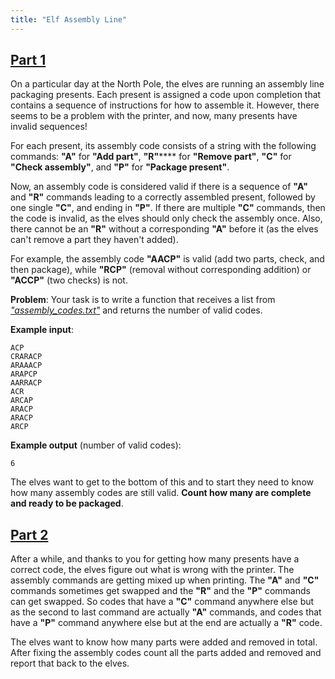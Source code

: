 ```yaml
---
title: "Elf Assembly Line"
---
```

## <u>Part 1</u>

On a particular day at the North Pole, the elves are running an assembly line packaging presents. Each present is assigned a code upon completion that contains a sequence of instructions for how to assemble it. However, there seems to be a problem with the printer, and now, many presents have invalid sequences!

For each present, its assembly code consists of a string with the following commands: **"A"** for **"Add part"**, **"R"****** for **"Remove part"**, **"C"** for **"Check assembly"**, and **"P"** for **"Package present"**.

Now, an assembly code is considered valid if there is a sequence of **"A"** and **"R"** commands leading to a correctly assembled present, followed by one single **"C"**, and ending in **"P"**. If there are multiple **"C"** commands, then the code is invalid, as the elves should only check the assembly once. Also, there cannot be an **"R"** without a corresponding **"A"** before it (as the elves can't remove a part they haven't added).

For example, the assembly code **"AACP"** is valid (add two parts, check, and then package), while **"RCP"** (removal without corresponding addition) or **"ACCP"** (two checks) is not.

**Problem**: Your task is to write a function that receives a list from [*"assembly_codes.txt"*](./assembly_codes.txt) and returns the number of valid codes.

**Example input**:
```
ACP
CRARACP
ARAAACP
ARAPCP
AARRACP
ACR
ARCAP
ARACP
ARACP
ARCP
```

**Example output** (number of valid codes):
```
6
```

The elves want to get to the bottom of this and to start they need to know how many assembly codes are still valid. **Count how many are complete and ready to be packaged**.

## <u>Part 2</u>

After a while, and thanks to you for getting how many presents have a correct code, the elves figure out what is wrong with the printer. The assembly commands are getting mixed up when printing. The **"A"** and **"C"** commands sometimes get swapped and the **"R"** and the **"P"** commands can get swapped. So codes that have a **"C"** command anywhere else but as the second to last command are actually **"A"** commands, and codes that have a **"P"** command anywhere else but at the end are actually a **"R"** code.

The elves want to know how many parts were added and removed in total. After fixing the assembly codes count all the parts added and removed and report that back to the elves.
